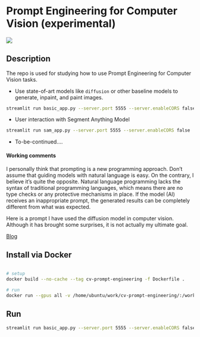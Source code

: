 # Prompt Engineering for Computer Vision (experimental)

<h4>
<img src="./assets/basic.gif"   />
</h4>

## Description

The repo is used for studying how to use Prompt Engineering for Computer Vision tasks. 

- Use state-of-art models like `diffusion` or other baseline models to generate, inpaint, and paint images.
```bash
streamlit run basic_app.py --server.port 5555 --server.enableCORS false
```
- User interaction with Segment Anything Model
```bash
streamlit run sam_app.py --server.port 5555 --server.enableCORS false
```
- To-be-continued....

#### Working comments

I personally think that prompting is a new programming approach. Don’t assume that guiding models with natural language is easy. On the contrary, I believe it’s quite the opposite. Natural language programming lacks the syntax of traditional programming languages, which means there are no type checks or any protective mechanisms in place. If the model (AI) receives an inappropriate prompt, the generated results can be completely different from what was expected.

Here is a prompt I have used the diffusion model in computer vision. Although it has brought some surprises, it is not actually my ultimate goal.

[Blog](https://teetracker.medium.com/ai-new-trend-prompt-engineering-3d7369dcbd86)

## Install via Docker

```bash

# setup
docker build --no-cache --tag cv-prompt-engineering -f Dockerfile .

# run
docker run --gpus all -v /home/ubuntu/work/cv-prompt-engineering/:/workspace/    -p 5555:5555 --rm  -it --shm-size=55gb -d cv-prompt-engineering tail -f /dev/null

```

## Run

```bash
streamlit run basic_app.py --server.port 5555 --server.enableCORS false
```
